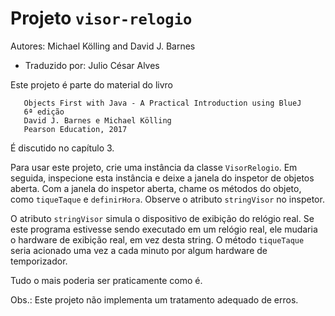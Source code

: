 # Projeto `visor-relogio`

Autores: Michael Kölling and David J. Barnes

- Traduzido por: Julio César Alves

Este projeto é parte do material do livro

```
   Objects First with Java - A Practical Introduction using BlueJ
   6ª edição
   David J. Barnes e Michael Kölling
   Pearson Education, 2017
```

É discutido no capítulo 3.

Para usar este projeto, crie uma instância da classe `VisorRelogio`. 
Em seguida, inspecione esta instância e deixe a janela do inspetor de objetos aberta. 
Com a janela do inspetor aberta, chame os métodos do objeto, como `tiqueTaque` e `definirHora`. 
Observe o atributo `stringVisor` no inspetor.

O atributo `stringVisor` simula o dispositivo de exibição do relógio real.
Se este programa estivesse sendo executado em um relógio real, ele mudaria o hardware de exibição real,
em vez desta string.
O método `tiqueTaque` seria acionado uma vez a cada minuto por algum hardware de temporizador.

Tudo o mais poderia ser praticamente como é.

Obs.: Este projeto não implementa um tratamento adequado de erros.
